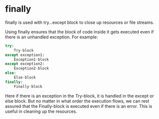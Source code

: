 # finally
finally is used with try…except block to close up resources or file streams.

Using finally ensures that the block of code inside it gets executed even if there is an unhandled exception. For example:
```python
try:
    Try-block
except exception1:
    Exception1-block
except exception2:
    Exception2-block
else:
    Else-block
finally:
    Finally-block
```
Here if there is an exception in the Try-block, it is handled in the except or else block. But no matter in what order the execution flows, we can rest assured that the Finally-block is executed even if there is an error. This is useful in cleaning up the resources.

